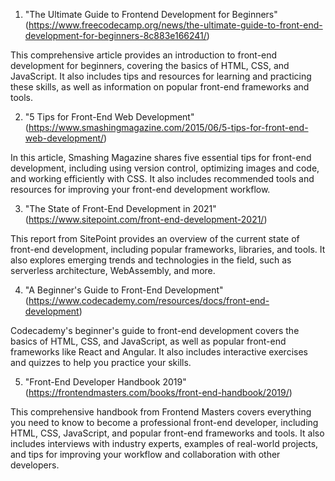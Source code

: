 

1. "The Ultimate Guide to Frontend Development for Beginners" (https://www.freecodecamp.org/news/the-ultimate-guide-to-front-end-development-for-beginners-8c883e166241/)

This comprehensive article provides an introduction to front-end development for beginners, covering the basics of HTML, CSS, and JavaScript. It also includes tips and resources for learning and practicing these skills, as well as information on popular front-end frameworks and tools.

2. "5 Tips for Front-End Web Development" (https://www.smashingmagazine.com/2015/06/5-tips-for-front-end-web-development/)

In this article, Smashing Magazine shares five essential tips for front-end development, including using version control, optimizing images and code, and working efficiently with CSS. It also includes recommended tools and resources for improving your front-end development workflow.

3. "The State of Front-End Development in 2021" (https://www.sitepoint.com/front-end-development-2021/)

This report from SitePoint provides an overview of the current state of front-end development, including popular frameworks, libraries, and tools. It also explores emerging trends and technologies in the field, such as serverless architecture, WebAssembly, and more.

4. "A Beginner's Guide to Front-End Development" (https://www.codecademy.com/resources/docs/front-end-development)

Codecademy's beginner's guide to front-end development covers the basics of HTML, CSS, and JavaScript, as well as popular front-end frameworks like React and Angular. It also includes interactive exercises and quizzes to help you practice your skills.

5. "Front-End Developer Handbook 2019" (https://frontendmasters.com/books/front-end-handbook/2019/)

This comprehensive handbook from Frontend Masters covers everything you need to know to become a professional front-end developer, including HTML, CSS, JavaScript, and popular front-end frameworks and tools. It also includes interviews with industry experts, examples of real-world projects, and tips for improving your workflow and collaboration with other developers.